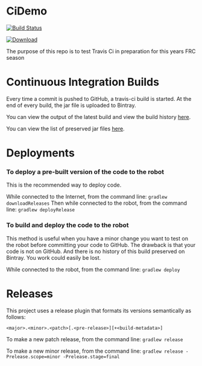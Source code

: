 # CiDemo

[![Build Status](http://dev.imjac.in/travis/FRC-1294/CiDemo)](https://travis-ci.org/FRC-1294/CiDemo)

[![Download](https://api.bintray.com/packages/johnrudolflewis/FRC-1294/CiDemo/images/download.svg) ](https://bintray.com/johnrudolflewis/FRC-1294/CiDemo/_latestVersion)
 
The purpose of this repo is to test Travis Ci in preparation for this years FRC season

# Continuous Integration Builds
Every time a commit is pushed to GitHub, a travis-ci build is started. At the end of every build, the jar file is uploaded to Bintray.

You can view the output of the latest build and view the build history [here](https://travis-ci.org/FRC-1294/CiDemo).

You can view the list of preserved jar files [here](https://bintray.com/johnrudolflewis/FRC-1294/CiDemo/view).

# Deployments

### To deploy a pre-built version of the code to the robot
This is the recommended way to deploy code.

While connected to the Internet, from the command line: `gradlew downloadReleases`
Then while connected to the robot, from the command line: `gradlew deployRelease`

### To build and deploy the code to the robot
This method is useful when you have a minor change you want to test on the robot before committing your code to GitHub. The drawback is that your code is not on GitHub. And there is no history of this build preserved on Bintray. You work could easily be lost.

While connected to the robot, from the command line: `gradlew deploy`

# Releases
This project uses a release plugin that formats its versions semantically as follows:

`<major>.<minor>.<patch>[.<pre-release>][+<build-metadata>]`

To make a new patch release, from the command line: `gradlew release`

To make a new minor release, from the command line: `gradlew release -Prelease.scope=minor -Prelease.stage=final`
